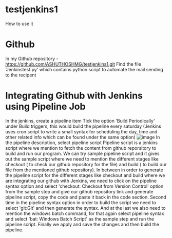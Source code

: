 # testjenkins1
How to use it 
# Github
In my Github repository - https://github.com/ASHUTHOSHMG/testjenkins1.git
Find the file 'Jenkinstest.py' which contains python script to automate the mail sending to the recipent
# Integrating Github with Jenkins using Pipeline Job
In the jenkins, create a pipeline item
Tick the option 'Build Periodically' under Build triggers, this would build the pipeline every saturday (Jenkins uses cron script to write a small syntax for scheduling the day, time and other related info which can be found under the same option)
![image](https://user-images.githubusercontent.com/65459598/192903291-103b0568-cea3-47b5-9b3f-f34b35cb3a7b.png)
In the pipeline description, select pipeline script
Pipeline script is a jenkins script where we mention to fetch the content from github reporsitory to build and run our program.
We can try sample pipeline script and it gives out the sample script where we need to mention the different stages like checkout ( to check our github repository for the file) and build ( to build our file from the mentioned github repository).
In between in order to generate the pipeline script for the different stages like checkout and build where we are integrating our github with Jenkins, we need to click on the pipeline syntax option and select 'checkout: Checkout from Version Control' option from the sample step and give our github repository link and generate pipeline script, copy the code and paste it back in the code section.
Second time in the pipeline syntax option in order to build the script we need to select 'git:Git' and then generate the syntax.
And at the last we also need to mention the windows batch command, for that again select pipeline syntax and select 'bat: Windows Batch Script' as the sample step and run the pipeline script.
Finally we apply and save the changes and then build the pipeline.
